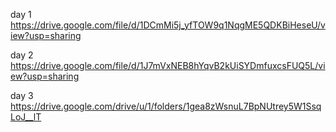 day 1 https://drive.google.com/file/d/1DCmMi5j_yfTOW9q1NqgME5QDKBiHeseU/view?usp=sharing

day 2 https://drive.google.com/file/d/1J7mVxNEB8hYqvB2kUiSYDmfuxcsFUQ5L/view?usp=sharing

day 3 https://drive.google.com/drive/u/1/folders/1gea8zWsnuL7BpNUtrey5W1SsqLoJ__lT
